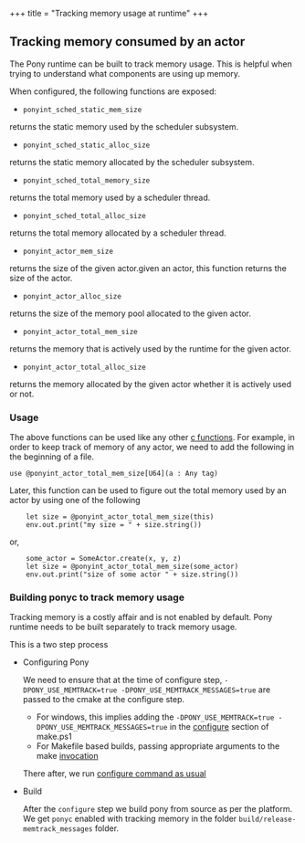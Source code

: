 +++
title = "Tracking memory usage at runtime"
+++

## Tracking memory consumed by an actor

The Pony runtime can be built to track memory usage. This is helpful when trying to understand what components are using up memory.

When configured, the following functions are exposed:

- `ponyint_sched_static_mem_size`

returns the static memory used by the scheduler subsystem.

- `ponyint_sched_static_alloc_size`

returns the static memory allocated by the scheduler subsystem.

- `ponyint_sched_total_memory_size`

returns the total memory used by a scheduler thread.

- `ponyint_sched_total_alloc_size`

returns the total memory allocated by a scheduler thread.

- `ponyint_actor_mem_size`

returns the size of the given actor.given an actor, this function returns the size of the actor.

- `ponyint_actor_alloc_size`

returns the size of the memory pool allocated to the given actor.

- `ponyint_actor_total_mem_size`

returns the memory that is actively used by the runtime for the given actor.

- `ponyint_actor_total_alloc_size`

returns the memory allocated by the given actor whether it is actively used or not.

### Usage

The above functions can be used like any other [c functions](https://tutorial.ponylang.io/c-ffi/calling-c.html).
For example, in order to keep track of memory of any actor, we need to add the following in the beginning of a file.

```pony
use @ponyint_actor_total_mem_size[U64](a : Any tag)
```

Later, this function can be used to figure out the total memory used by an actor by using one of the following

```pony
    let size = @ponyint_actor_total_mem_size(this)
    env.out.print("my size = " + size.string())
```

or,

```pony
    some_actor = SomeActor.create(x, y, z)
    let size = @ponyint_actor_total_mem_size(some_actor)
    env.out.print("size of some actor " + size.string())
```

### Building ponyc to track memory usage
Tracking memory is a costly affair and is not enabled by default. Pony runtime needs to be built separately to track memory usage.

This is a two step process

-  Configuring Pony

   We need to ensure that at the time of configure step, `-DPONY_USE_MEMTRACK=true -DPONY_USE_MEMTRACK_MESSAGES=true` are passed to the cmake at the configure step.

    - For windows, this implies adding the `-DPONY_USE_MEMTRACK=true -DPONY_USE_MEMTRACK_MESSAGES=true` in the [configure](https://github.com/ponylang/ponyc/blob/make.ps1) section of make.ps1
   - For Makefile based builds, passing appropriate arguments to the make [invocation](https://github.com/ponylang/ponyc/blob/Makefile)

   There after, we run [configure command as usual](https://github.com/ponylang/ponyc/blob/main/BUILD.md)

- Build
  
  After the `configure` step we build pony from source as per the platform. We get `ponyc` enabled with tracking memory in the folder `build/release-memtrack_messages` folder.


